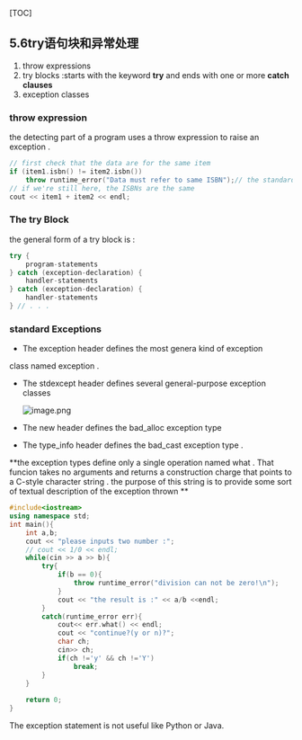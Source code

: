 [TOC]

## 5.6try语句块和异常处理

1. throw expressions 
2. try blocks :starts with the keyword  **try** and ends with one or more **catch clauses** 
3. exception classes 

### throw expression 

the detecting part of a program uses a throw expression to raise an exception .

```c++ 
// first check that the data are for the same item
if (item1.isbn() != item2.isbn())
	throw runtime_error("Data must refer to same ISBN");// the standard library exception types and is defined in the stdexcept header 
// if we're still here, the ISBNs are the same
cout << item1 + item2 << endl;
```

### The try Block 

the general form of a try block is :

```c++ 
try {
	program-statements
} catch (exception-declaration) {
	handler-statements
} catch (exception-declaration) {
	handler-statements
} // . . .
```

### standard Exceptions 

- The exception header defines the most genera kind of exception 

class named exception .

- The stdexcept header defines several general-purpose exception classes 

  ![image.png](https://upload-images.jianshu.io/upload_images/6836439-b28a694dae75c973.png?imageMogr2/auto-orient/strip%7CimageView2/2/w/1240)

- The new header defines the bad_alloc exception type 

- The type_info header defines the bad_cast exception type .

**the exception types define only a single operation named what . That funcion takes no arguments and returns a construction charge that points to a C-style character string . the purpose of this string is to provide some sort of textual description of the exception thrown **

```c++
#include<iostream>
using namespace std;
int main(){
	int a,b;
	cout << "please inputs two number :";
	// cout << 1/0 << endl;
	while(cin >> a >> b){
		try{
			if(b == 0){
				throw runtime_error("division can not be zero!\n");
			}
			cout << "the result is :" << a/b <<endl;
		}
		catch(runtime_error err){
			cout<< err.what() << endl;
			cout << "continue?(y or n)?";
			char ch;
			cin>> ch;
			if(ch !='y' && ch !='Y')
				break;
		}
	}
	
	return 0;
}
```

The exception statement is not useful like Python or Java.